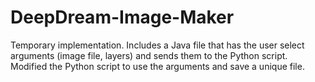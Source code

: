 # DeepDream-Image-Maker
Temporary implementation. Includes a Java file that has the user select arguments (image file, layers) and sends them to the Python script. Modified the Python script to use the arguments and save a unique file.
